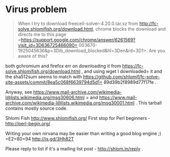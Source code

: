 # Virus problem

> When I try to download freecell-solver-4.20.0.tar.xz from
> http://fc-solve.shlomifish.org/download.html, chrome blocks the download
> and directs me to this page
> <https://support.google.com/chrome/answer/6261569?visit_id=3D636725466090=
003670-1925045636&p=3Dib_download_blocked&hl=3Den&rd=3D1>.
> Are you aware of this?

both gchromium and firefox err on downloading it from
https://fc-solve.shlomifish.org/download.html , and using wget I downloaded=
 it
and the sha512sum seems to match with
https://github.com/shlomif/fc-solve-site-assets/commit/8ea5c068f6639794d5d1=
89d39b2f8989d77f17fe
.

Anyway, see
https://www.mail-archive.com/wikimedia-l@lists.wikimedia.org/msg30606.html =
and
https://www.mail-archive.com/wikimedia-l@lists.wikimedia.org/msg30001.html .
This tarball contains mostly source code.



Shlomi Fish       http://www.shlomifish.org/
First stop for Perl beginners - http://perl-begin.org/

 <petn-randall>  Writing your own nirvana may be easier than writing a good
                 blog engine ;)
    =E2=80=94 http://is.gd/3Hh82T

Please reply to list if it's a mailing list post - http://shlom.in/reply .
